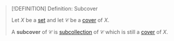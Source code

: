 >[!DEFINITION] Definition: Subcover
>
>Let $X$ be a [set](../../Set%20Theory/Set.md) and let $\mathcal{C}$ be a [cover](Cover.md) of $X$.
>
>A **subcover** of $\mathcal{C}$ is [subcollection](../../Set%20Theory/Collections/Subcollection.md) of $\mathcal{C}$ which is still a [cover](Cover.md) of $X$.
>